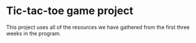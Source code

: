 Tic-tac-toe game project
========================

This project uses all of the resources we have gathered from the first three weeks in the program.
